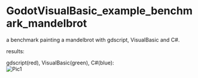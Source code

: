 # GodotVisualBasic_example_benchmark_mandelbrot     
a benchmark painting a mandelbrot with gdscript, VisualBasic and C#.

results:


gdscript(red), VisualBasic(green), C#(blue):    
![Pic1](GodotVisualBasic_example_benchmark_mandelbrot/mandelbrotsmall.jpg)
